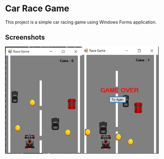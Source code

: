 # Car Race Game
This project is a simple car racing game using Windows Forms application.

## Screenshots
<img src="CarRace/pictures/picturesRaceCar.PNG" width = "250" height="350"><img src="CarRace/pictures/racegamepictures.PNG" width = "250" height="350">
